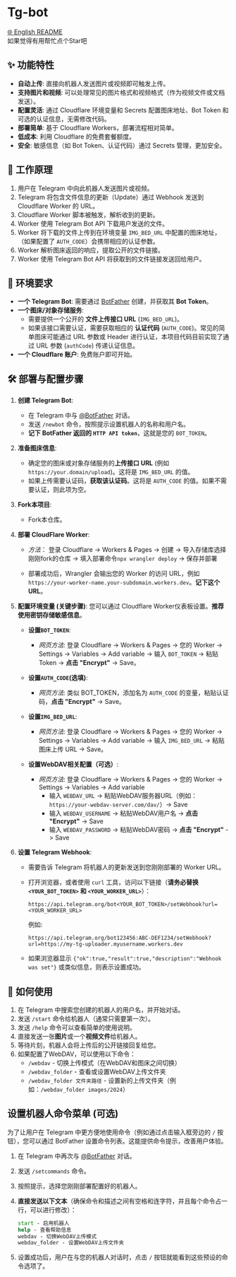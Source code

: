 # Tg-bot
[🌐 English README](README_en.md)  
如果觉得有用帮忙点个Star吧

## ✨ 功能特性

* **自动上传**: 直接向机器人发送图片或视频即可触发上传。
* **支持图片和视频**: 可以处理常见的图片格式和视频格式（作为视频文件或文档发送）。
* **配置灵活**: 通过 Cloudflare 环境变量和 Secrets 配置图床地址、Bot Token 和可选的认证信息，无需修改代码。
* **部署简单**: 基于 Cloudflare Workers，部署流程相对简单。
* **低成本**: 利用 Cloudflare 的免费套餐额度。
* **安全**: 敏感信息（如 Bot Token、认证代码）通过 Secrets 管理，更加安全。

## 🚀 工作原理

1. 用户在 Telegram 中向此机器人发送图片或视频。
2. Telegram 将包含文件信息的更新（Update）通过 Webhook 发送到 Cloudflare Worker 的 URL。
3. Cloudflare Worker 脚本被触发，解析收到的更新。
4. Worker 使用 Telegram Bot API 下载用户发送的文件。
5. Worker 将下载的文件上传到在环境变量 `IMG_BED_URL` 中配置的图床地址，（如果配置了 `AUTH_CODE`）会携带相应的认证参数。
6. Worker 解析图床返回的响应，提取公开的文件链接。
7. Worker 使用 Telegram Bot API 将获取到的文件链接发送回给用户。

## 🔧 环境要求

* **一个 Telegram Bot**: 需要通过 [BotFather](https://t.me/BotFather) 创建，并获取其 **Bot Token**。
* **一个图床/对象存储服务**:
  * 需要提供一个公开的 **文件上传接口 URL** (`IMG_BED_URL`)。
  * 如果该接口需要认证，需要获取相应的 **认证代码** (`AUTH_CODE`)。常见的简单图床可能通过 URL 参数或 Header 进行认证，本项目代码目前实现了通过 URL 参数 (`authCode`) 传递认证信息。
* **一个 Cloudflare 账户**: 免费账户即可开始。

## 🛠️ 部署与配置步骤

1. **创建 Telegram Bot**:
    * 在 Telegram 中与 [@BotFather](https://t.me/BotFather) 对话。
    * 发送 `/newbot` 命令，按照提示设置机器人的名称和用户名。
    * **记下 BotFather 返回的 `HTTP API token`**，这就是您的 `BOT_TOKEN`。

2. **准备图床信息**:
    * 确定您的图床或对象存储服务的**上传接口 URL** (例如 `https://your.domain/upload`)。这将是 `IMG_BED_URL` 的值。
    * 如果上传需要认证码，**获取该认证码**。这将是 `AUTH_CODE` 的值。如果不需要认证，则此项为空。

3. **Fork本项目**:
    * Fork本仓库。

4. **部署 CloudFlare Worker**:
    * *方法*： 登录 Cloudflare -> Workers & Pages -> 创建 -> 导入存储库选择刚刚fork的仓库 -> 填入部署命令```npx wrangler deploy``` -> 保存并部署

    * 部署成功后，Wrangler 会输出您的 Worker 的访问 URL，例如 `https://your-worker-name.your-subdomain.workers.dev`。**记下这个 URL**。

5. **配置环境变量 (关键步骤)**:
    您可以通过 Cloudflare Worker仪表板设置。**推荐使用密钥存储敏感信息**。

    * **设置`BOT_TOKEN`**:
        * *网页方法*: 登录 Cloudflare -> Workers & Pages -> 您的 Worker -> Settings -> Variables -> Add variable -> 输入 `BOT_TOKEN` -> 粘贴 Token -> **点击 "Encrypt"** -> Save。

    * **设置`AUTH_CODE`(选填)**:
        * *网页方法*: 类似 BOT_TOKEN，添加名为 `AUTH_CODE` 的变量，粘贴认证码，**点击 "Encrypt"** -> Save。

    * **设置`IMG_BED_URL`**:
        * *网页方法*: 登录 Cloudflare -> Workers & Pages -> 您的 Worker -> Settings -> Variables -> Add variable -> 输入 `IMG_BED_URL` -> 粘贴图床上传 URL -> Save。

    * **设置WebDAV相关配置（可选）**:
        * *网页方法*: 登录 Cloudflare -> Workers & Pages -> 您的 Worker -> Settings -> Variables -> Add variable
            * 输入 `WEBDAV_URL` -> 粘贴WebDAV服务器URL（例如：`https://your-webdav-server.com/dav/`）-> Save
            * 输入 `WEBDAV_USERNAME` -> 粘贴WebDAV用户名 -> **点击 "Encrypt"** -> Save
            * 输入 `WEBDAV_PASSWORD` -> 粘贴WebDAV密码 -> **点击 "Encrypt"** -> Save

6. **设置 Telegram Webhook**:
    * 需要告诉 Telegram 将机器人的更新发送到您刚刚部署的 Worker URL。
    * 打开浏览器，或者使用 `curl` 工具，访问以下链接（**请务必替换 `<YOUR_BOT_TOKEN>` 和 `<YOUR_WORKER_URL>`**）：

        ``` url
        https://api.telegram.org/bot<YOUR_BOT_TOKEN>/setWebhook?url=<YOUR_WORKER_URL>
        ```

        例如:

        ``` url
        https://api.telegram.org/bot123456:ABC-DEF1234/setWebhook?url=https://my-tg-uploader.myusername.workers.dev
        ```

    * 如果浏览器显示 `{"ok":true,"result":true,"description":"Webhook was set"}` 或类似信息，则表示设置成功。

## 💬 如何使用

1. 在 Telegram 中搜索您创建的机器人的用户名，并开始对话。
2. 发送 `/start` 命令给机器人（通常只需要第一次）。
3. 发送 `/help` 命令可以查看简单的使用说明。
4. 直接发送一张**图片**或一个**视频文件**给机器人。
5. 等待片刻，机器人会将上传后的公开链接回复给您。
6. 如果配置了WebDAV，可以使用以下命令：
   - `/webdav` - 切换上传模式（在WebDAV和图床之间切换）
   - `/webdav_folder` - 查看或设置WebDAV上传文件夹
   - `/webdav_folder 文件夹路径` - 设置新的上传文件夹（例如：`/webdav_folder images/2024`）

## 设置机器人命令菜单 (可选)

为了让用户在 Telegram 中更方便地使用命令（例如通过点击输入框旁边的 `/` 按钮），您可以通过 BotFather 设置命令列表。这能提供命令提示，改善用户体验。

1. 在 Telegram 中再次与 [@BotFather](https://t.me/BotFather) 对话。
2. 发送 `/setcommands` 命令。
3. 按照提示，选择您刚刚部署配置好的机器人。
4. **直接发送以下文本**（确保命令和描述之间有空格和连字符，并且每个命令占一行，可以进行修改）：

    ``` cmd
    start - 启用机器人
    help - 查看帮助信息
    webdav - 切换WebDAV上传模式
    webdav_folder - 设置WebDAV上传文件夹
    ```

5. 设置成功后，用户在与您的机器人对话时，点击 `/` 按钮就能看到这些预设的命令选项了。
